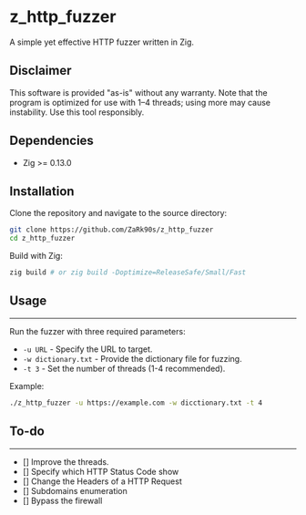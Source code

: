 # z_http_fuzzer

A simple yet effective HTTP fuzzer written in Zig.

## Disclaimer

This software is provided "as-is" without any warranty. Note that the program is optimized for use with 1–4 threads; using more may cause instability. Use this tool responsibly.

## Dependencies

- Zig >= 0.13.0

## Installation

Clone the repository and navigate to the source directory:

```bash
git clone https://github.com/ZaRk90s/z_http_fuzzer
cd z_http_fuzzer
```

Build with Zig:
```bash
zig build # or zig build -Doptimize=ReleaseSafe/Small/Fast
```

## Usage
---
Run the fuzzer with three required parameters:

- `-u URL` - Specify the URL to target.
- `-w dictionary.txt` - Provide the dictionary file for fuzzing.
- `-t 3` - Set the number of threads (1-4 recommended).

Example:
```bash
./z_http_fuzzer -u https://example.com -w dicctionary.txt -t 4
```

## To-do
---
- [] Improve the threads.
- [] Specify which HTTP Status Code show
- [] Change the Headers of a HTTP Request
- [] Subdomains enumeration
- [] Bypass the firewall
